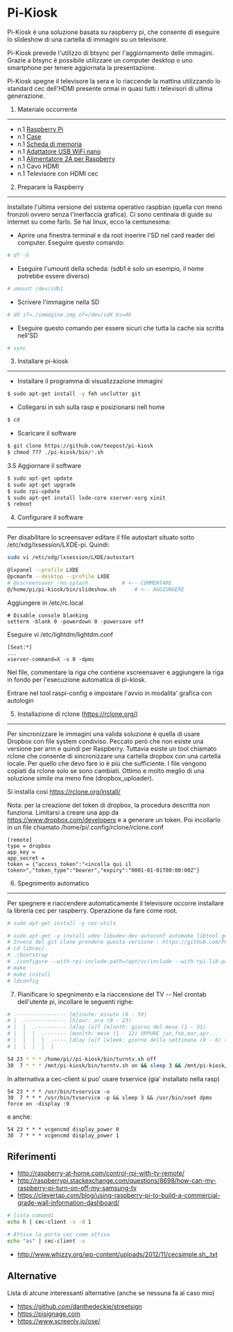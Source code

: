 # Pi-Kiosk
Pi-Kiosk è una soluzione basata su raspberry pi, che consente di eseguire lo slideshow di una cartella di immagini su un televisore.

Pi-Kiosk prevede l'utilizzo di btsync per l'aggiornamento delle immagini. Grazie a btsync è possibile utilizzare un computer desktop o uno smartphone per tenere aggiornata la presentazione.

Pi-Kiosk spegne il televisore la sera e lo riaccende la mattina utilizzando lo standard cec dell'HDMI presente ormai in quasi tutti i televisori di ultima generazione.

1. Materiale occorrente
---

* n.1 [Raspberry Pi](http://goo.gl/MybLy9)
* n.1 [Case](http://goo.gl/Znz5zb)
* n.1 [Scheda di memoria](http://goo.gl/3OPHrh)
* n.1 [Adattatore USB WiFi nano](http://goo.gl/O1TmFa)
* n.1 [Alimentatore 2A per Raspberry](http://goo.gl/jWQpXN)
* n.1 Cavo HDMI
* n.1 Televisore con HDMI cec

2. Preparare la Raspberry
---

Installate l'ultima versione del sistema operativo raspbian (quella con meno fronzoli ovvero senza l'inerfaccia grafica). Ci sono centinaia di guide su internet su come farlo. Se hai linux, ecco la centunesima:

* Aprire una finestra terminal e da root inserire l'SD nel card reader del computer. Eseguire questo comando:
```bash
# df -h
```
*  Eseguire l'umount della scheda: (sdb1 è solo un esempio, il nome potrebbe essere diverso)
```bash
# umount /dev/sdb1
```
* Scrivere l'immagine nella SD
```bash
# dd if=./immagine.img of=/dev/sdX bs=4k
```
* Eseguire questo comando per essere sicuri che tutta la cache sia scritta nell'SD
```bash
# sync
```

3. Installare pi-kiosk
---
* Installare il programma di visualizzazione immagini
```bash
$ sudo apt-get install -y feh unclutter git
```
* Collegarsi in ssh sulla rasp e posizionarsi nell home
```bash
$ cd
```
* Scaricare il software
```bash
$ git clone https://github.com/teopost/pi-kiosk
$ chmod 777 ./pi-kiosk/bin/*.sh
```
3.5 Aggiornare il software

```bash
$ sudo apt-get update
$ sudo apt-get upgrade
$ sudo rpi-update
$ sudo apt-get install lxde-core xserver-xorg xinit
$ reboot
```

4. Configurare il software
---

Per disabilitare lo screensaver editare il file autostart situato sotto /etc/xdg/lxsession/LXDE-pi. Quindi:

```bash
sudo vi /etc/xdg/lxsession/LXDE/autostart
```

```bash
@lxpanel --profile LXDE
@pcmanfm --desktop --profile LXDE
# @xscreensaver -no-splash           # <-- COMMENTARE
@/home/pi/pi-kiosk/bin/slideshow.sh      # <-- AGGIUNGERE
```
Aggiungere in /etc/rc.local

```
# Disable console blanking
setterm -blank 0 -powerdown 0 -powersave off
```

Eseguire vi /etc/lightdm/lightdm.conf

```
[Seat:*]
...
xserver-command=X -s 0 -dpms
```

Nel file, commentare la riga che contiene xscreensaver e aggiungere la riga in fondo per l'esecuzione automatica di pi-kiosk.

Entrare nel tool raspi-config e impostare l'avvio in modalita' grafica con autologin

5. Installazione di rclone (https://rclone.org/)
---
Per sincronizzare le immagini una valida soluzione è quella di usare Dropbox con file system condiviso.
Peccato però che non esiste una versione per arm e quindi per Raspberry.
Tuttavia esiste un tool chiamato rclone che consente di sincronizzare una cartella dropbox con una cartella locale.
Per quello che devo fare io è più che sufficiente.
I file vengono copiati da rclone solo se sono cambiati.
Ottimo e molto meglio di una soluzione simile ma meno fine (dropbox_uploader).

Si installa cosi https://rclone.org/install/

Nota: per la creazione del token di dropbox, la procedura descritta non funziona.
Limitarsi a creare una app da https://www.dropbox.com/developers e a generare un token.
Poi incollarlo in un file chiamato /home/pi/.config/rclone/rclone.conf

```
[remote]
type = dropbox
app_key = 
app_secret = 
token = {"access_token":"<incolla qui il token>","token_type":"bearer","expiry":"0001-01-01T00:00:00Z"}
```


6. Spegnimento automatico
---
Per spegnere e riaccendere automaticamente il televisore occorre installare la libreria cec per raspberry. Operazione da fare come root.


```bash
# sudo apt-get install -y cec-utils

# sudo apt-get -y install udev libudev-dev autoconf automake libtool gcc liblockdep-dev		
# Invece del git clone prendere questa versione : https://github.com/Pulse-Eight/libcec/tree/2a80b46be78e9d849de223ab73b6f3e7b4d9fc46	
# cd libcec/		
# ./bootstrap		
# ./configure --with-rpi-include-path=/opt/vc/include --with-rpi-lib-path=/opt/vc/lib --enable-rpi				
# make		
# make install		
# ldconfig

```
7. Pianificare lo spegnimento e la riaccensione del TV
--
Nel crontab dell'utente pi, incollare le seguenti righe:
```bash
# .---------------- [m]inute: minuto (0 - 59)
# |  .------------- [h]our: ora (0 - 23)
# |  |  .---------- [d]ay [o]f [m]onth: giorno del mese (1 - 31)
# |  |  |  .------- [mon]th: mese (1 - 12) OPPURE jan,feb,mar,apr...
# |  |  |  |  .---- [d]ay [o]f [w]eek: giorno della settimana (0 - 6) (domenica=0 o 7)  OPPURE sun,mon,tue,wed,thu,fri,sat
# |  |  |  |  |

54 23 * * * /home/pi//pi-kiosk/bin/turntv.sh off
30  7 * * * /mnt/pi-kiosk/bin/turntv.sh on && sleep 3 && /mnt/pi-kiosk/bin/turntv.sh input
```

In alternativa a cec-client si puo' usare tvservice (gia' installato nella rasp)

```
54 23 * * * /usr/bin/tvservice -o
30  7 * * * /usr/bin/tvservice -p && sleep 3 && /usr/bin/xset dpms force on -display :0
```

e anche: 

```
54 23 * * * vcgencmd display_power 0
30  7 * * * vcgencmd display_power 1
```

Riferimenti
---
* http://raspberry-at-home.com/control-rpi-with-tv-remote/
* http://raspberrypi.stackexchange.com/questions/8698/how-can-my-raspberry-pi-turn-on-off-my-samsung-tv
* https://clevertap.com/blog/using-raspberry-pi-to-build-a-commercial-grade-wall-information-dashboard/


```bash
# lista comandi
echo h | cec-client -s -d 1

# Attiva la porta cec come attiva
echo "as" | cec-client -s

```

* http://www.whizzy.org/wp-content/uploads/2012/11/cecsimple.sh_.txt

Alternative
---
Lista di alcune interessanti alternative (anche se nessuna fa al caso mio)

* https://github.com/danthedeckie/streetsign
* https://pisignage.com
* https://www.screenly.io/ose/

